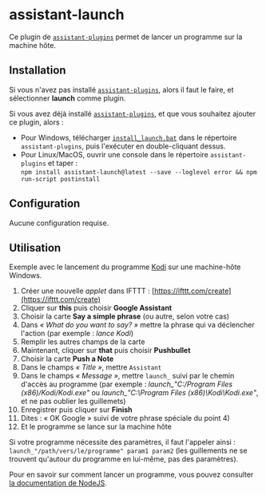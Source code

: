 # assistant-launch

Ce plugin de [`assistant-plugins`](https://aymkdn.github.io/assistant-plugins/) permet de lancer un programme sur la machine hôte.

## Installation

Si vous n'avez pas installé [`assistant-plugins`](https://aymkdn.github.io/assistant-plugins/), alors il faut le faire, et sélectionner **launch** comme plugin.

Si vous avez déjà installé [`assistant-plugins`](https://aymkdn.github.io/assistant-plugins/), et que vous souhaitez ajouter ce plugin, alors :
  - Pour Windows, télécharger [`install_launch.bat`](https://github-proxy.kodono.info/?q=https://raw.githubusercontent.com/Aymkdn/assistant-launch/master/install_launch.bat&download=install_launch.bat) dans le répertoire `assistant-plugins`, puis l'exécuter en double-cliquant dessus.  
  - Pour Linux/MacOS, ouvrir une console dans le répertoire `assistant-plugins` et taper :  
  `npm install assistant-launch@latest --save --loglevel error && npm run-script postinstall`

## Configuration

Aucune configuration requise.

## Utilisation

Exemple avec le lancement du programme [Kodi](https://kodi.tv) sur une machine-hôte Windows.

  1) Créer une nouvelle *applet* dans IFTTT : [https://ifttt.com/create](https://ifttt.com/create)  
  2) Cliquer sur **this** puis choisir **Google Assistant**  
  3) Choisir la carte **Say a simple phrase** (ou autre, selon votre cas)  
  4) Dans *« What do you want to say? »* mettre la phrase qui va déclencher l'action (par exemple : *lance Kodi*)  
  5) Remplir les autres champs de la carte  
  6) Maintenant, cliquer sur **that** puis choisir **Pushbullet**  
  7) Choisir la carte **Push a Note**  
  8) Dans le champs *« Title »*, mettre `Assistant`  
  9) Dans le champs *« Message »*, mettre `launch_` suivi par le chemin d'accès au programme (par exemple : *launch_"C:/Program Files (x86)/Kodi/Kodi.exe"* ou *launch_"C:\\Program Files (x86)\\Kodi\\Kodi.exe"*, et ne pas oublier les guillemets)  
  10) Enregistrer puis cliquer sur **Finish**  
  11) Dites : « OK Google » suivi de votre phrase spéciale du point 4)  
  12) Et le programme se lance sur la machine hôte
  
Si votre programme nécessite des paramètres, il faut l'appeler ainsi : `launch_"/path/vers/le/programme" param1 param2` (les guillements ne se trouvent qu'autour du programme en lui-même, pas des paramètres).
  
Pour en savoir sur comment lancer un programme, vous pouvez consulter [la documentation de NodeJS](https://nodejs.org/api/child_process.html#child_process_child_process_exec_command_options_callback).

